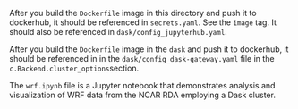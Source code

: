 After you build the `Dockerfile` image in this directory and push it to dockerhub,  it should be referenced in `secrets.yaml`. See the `image` tag. It should also be referenced in `dask/config_jupyterhub.yaml`.

After you build the `Dockerfile` image in the `dask` and push it to dockerhub,  it should be referenced in in the `dask/config_dask-gateway.yaml` file in the `c.Backend.cluster_options`section.

The `wrf.ipynb` file is a Jupyter notebook that demonstrates analysis and visualization of WRF data from the NCAR RDA employing a Dask cluster.

